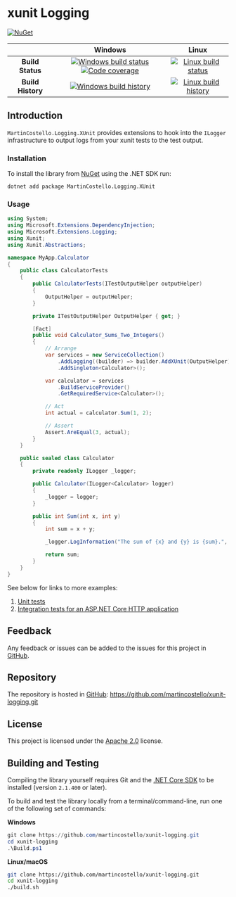 # xunit Logging

[![NuGet](https://buildstats.info/nuget/MartinCostello.Logging.XUnit?includePreReleases=true)](http://www.nuget.org/packages/MartinCostello.Logging.XUnit "Download MartinCostello.Logging.XUnit from NuGet")

| | Windows | Linux |
|:-:|:-:|:-:|
| **Build Status** | [![Windows build status](https://img.shields.io/appveyor/ci/martincostello/xunit-logging/master.svg)](https://ci.appveyor.com/project/martincostello/xunit-logging) [![Code coverage](https://codecov.io/gh/martincostello/xunit-logging/branch/master/graph/badge.svg)](https://codecov.io/gh/martincostello/xunit-logging) | [![Linux build status](https://img.shields.io/travis-ci/com/martincostello/xunit-logging/master.svg)](https://travis-ci.com/martincostello/xunit-logging) |
| **Build History** | [![Windows build history](https://buildstats.info/appveyor/chart/martincostello/xunit-logging?branch=master&includeBuildsFromPullRequest=false)](https://ci.appveyor.com/project/martincostello/xunit-logging) | [![Linux build history](https://buildstats.info/travisci/chart/martincostello/xunit-logging?branch=master&includeBuildsFromPullRequest=false)](https://travis-ci.com/martincostello/xunit-logging) |

## Introduction

`MartinCostello.Logging.XUnit` provides extensions to hook into the `ILogger` infrastructure to output logs from your xunit tests to the test output.

### Installation

To install the library from [NuGet](https://www.nuget.org/packages/MartinCostello.Logging.XUnit/ "MartinCostello.Logging.XUnit on NuGet.org") using the .NET SDK run:

```
dotnet add package MartinCostello.Logging.XUnit
```

### Usage

```csharp
using System;
using Microsoft.Extensions.DependencyInjection;
using Microsoft.Extensions.Logging;
using Xunit;
using Xunit.Abstractions;

namespace MyApp.Calculator
{
    public class CalculatorTests
    {
        public CalculatorTests(ITestOutputHelper outputHelper)
        {
            OutputHelper = outputHelper;
        }

        private ITestOutputHelper OutputHelper { get; }

        [Fact]
        public void Calculator_Sums_Two_Integers()
        {
            // Arrange
            var services = new ServiceCollection()
                .AddLogging((builder) => builder.AddXUnit(OutputHelper))
                .AddSingleton<Calculator>();

            var calculator = services
                .BuildServiceProvider()
                .GetRequiredService<Calculator>();

            // Act
            int actual = calculator.Sum(1, 2);

            // Assert
            Assert.AreEqual(3, actual);
        }
    }

    public sealed class Calculator
    {
        private readonly ILogger _logger;

        public Calculator(ILogger<Calculator> logger)
        {
            _logger = logger;
        }

        public int Sum(int x, int y)
        {
            int sum = x + y;

            _logger.LogInformation("The sum of {x} and {y} is {sum}.", x, y, sum);

            return sum;
        }
    }
}
```

See below for links to more examples:
  1. [Unit tests](https://github.com/martincostello/xunit-logging/blob/master/tests/Logging.XUnit.Tests/Examples.cs "Unit test examples")
  1. [Integration tests for an ASP.NET Core HTTP application](https://github.com/martincostello/xunit-logging/blob/master/tests/Logging.XUnit.Tests/Integration/HttpApplicationTests.cs "Integration test examples")

## Feedback

Any feedback or issues can be added to the issues for this project in [GitHub](https://github.com/martincostello/xunit-logging/issues "Issues for this project on GitHub.com").

## Repository

The repository is hosted in [GitHub](https://github.com/martincostello/xunit-logging "This project on GitHub.com"): https://github.com/martincostello/xunit-logging.git

## License

This project is licensed under the [Apache 2.0](http://www.apache.org/licenses/LICENSE-2.0.txt "The Apache 2.0 license") license.

## Building and Testing

Compiling the library yourself requires Git and the [.NET Core SDK](https://www.microsoft.com/net/download/core "Download the .NET Core SDK") to be installed (version `2.1.400` or later).

To build and test the library locally from a terminal/command-line, run one of the following set of commands:

**Windows**

```powershell
git clone https://github.com/martincostello/xunit-logging.git
cd xunit-logging
.\Build.ps1
```

**Linux/macOS**

```sh
git clone https://github.com/martincostello/xunit-logging.git
cd xunit-logging
./build.sh
```
